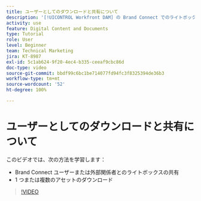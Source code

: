 ```yaml
---
title: ユーザーとしてのダウンロードと共有について
description: '[!UICONTROL Workfront DAM] の Brand Connect でのライトボックスとアセットのダウンロード方法と共有方法について説明します。'
activity: use
feature: Digital Content and Documents
type: Tutorial
role: User
level: Beginner
team: Technical Marketing
jira: KT-8987
exl-id: 5c1ab624-9f20-4ec4-b335-ceeaf9cbc86d
doc-type: video
source-git-commit: bbdf99c6bc1be714077fd94fc3f8325394de36b3
workflow-type: tm+mt
source-wordcount: '52'
ht-degree: 100%

---
```


# ユーザーとしてのダウンロードと共有について

このビデオでは、次の方法を学習します：

* Brand Connect ユーザーまたは外部関係者とのライトボックスの共有
* 1 つまたは複数のアセットのダウンロード

>[!VIDEO](https://video.tv.adobe.com/v/3414457/?quality=12&learn=on&enablevpops=1&captions=jpn)
